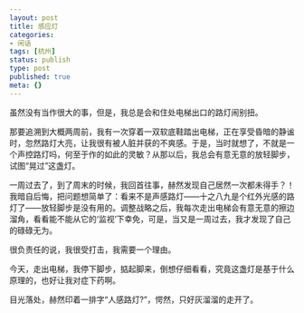 ```yaml
---
layout: post
title: 感应灯
categories:
- 闲话
tags: [杭州]
status: publish
type: post
published: true
meta: {}
---
```



虽然没有当作很大的事，但是，我总是会和住处电梯出口的路灯闹别扭。

那要追溯到大概两周前，我有一次穿着一双软底鞋踏出电梯，正在享受昏暗的静谧时，忽然路灯大亮，让我很有被人脏并获的不爽感。于是，当时就想了，不就是一个声控路灯吗，何至于作的如此的灵敏？从那以后，我总会有意无意的放轻脚步，试图“晃过”这盏灯。

一周过去了，到了周末的时候，我回首往事，赫然发现自己居然一次都未得手？！我暗自后悔，把问题想简单了：看来不是声感路灯——十之八九是个红外光感的路灯了——放轻脚步是没有用的。调整战略之后，我每次走出电梯会有意无意的擦边溜角，看看能不能从它的‘监视’下幸免，可是，当又是一周过去，我才发现了自己的碌碌无为。

很负责任的说，我很受打击，我需要一个理由。

今天，走出电梯，我停下脚步，掂起脚来，倒想仔细看看，究竟这盏灯是基于什么原理的，也好让我对症下药啊。

目光落处，赫然印着一排字“人感路灯?”，愕然，只好灰溜溜的走开了。
